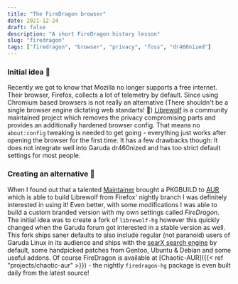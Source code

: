 ```yaml
---
title: "The FireDragon browser"
date: 2021-12-24
draft: false
description: "A short FireDragon history lesson"
slug: "firedragon"
tags: ["firedragon", "browser", "privacy", "foss", "dr460nized"]
---
```

### Initial idea :wolf:
Recently we got to know that Mozilla no longer supports a free internet. Their browser, Firefox, collects a lot of telemetry by default. Since using Chromium based browsers is not really an alternative (There shouldn't be a single browser engine dictating web standarts! :eyes:) [Librewolf](https://librewolf.net) is a community maintained project which removes the privacy compromising parts and provides an additionally hardened browser config. That means no `about:config` tweaking is needed to get going - everything just works after opening the browser for the first time. It has a few drawbacks though: It does not integrate well into Garuda dr460nized and has too strict default settings for most people.

### Creating an alternative :dragon_face:
When I found out that a talented [Maintainer](https://github.com/vnepogodin) brought a PKGBUILD to [AUR](https://aur.archlinux.org/packages/librewolf-hg) which is able to build Librewolf from Firefox' nightly branch I was definitely interested in using it! Even better, with some modifications I was able to build a custom branded version with my own settings called *FireDragon*. The initial idea was to create a fork of `librewolf-hg` however this quickly changed when the Garuda forum got interested in a stable version as well. This fork ships saner defaults to also include regular (not paranoid) users of Garuda Linux in its audience and ships with the [searX search engine](https://searx.garudalinux.org) by default, some handpicked patches from Gentoo, Ubuntu & Debian and some useful addons. Of course FireDragon is available at [Chaotic-AUR]({{< ref "projects/chaotic-aur" >}}) - the nightly `firedragon-hg` package is even built daily from the latest source!